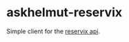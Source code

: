 askhelmut-reservix
==================

Simple client for the [reservix api](https://developer.reservix.de).
